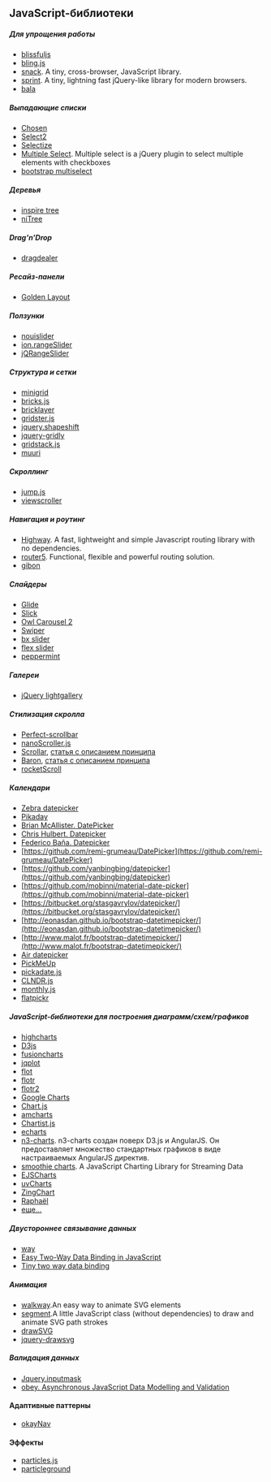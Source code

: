 ## JavaScript-библиотеки

##### Для упрощения работы
* [blissfuljs](http://blissfuljs.com/)
* [bling.js](https://gist.github.com/paulirish/12fb951a8b893a454b32)
* [snack](https://github.com/ryanflorence/snack). A tiny, cross-browser, JavaScript library.
* [sprint](https://github.com/bendc/sprint). A tiny, lightning fast jQuery-like library for modern browsers.
* [bala](https://github.com/finom/bala)

##### Выпадающие списки
* [Chosen](http://harvesthq.github.io/chosen/)
* [Select2](http://select2.github.io/)
* [Selectize](http://brianreavis.github.io/selectize.js/)
* [Multiple Select](https://github.com/wenzhixin/multiple-select). Multiple select is a jQuery plugin to select multiple elements with checkboxes
* [bootstrap multiselect](http://davidstutz.github.io/bootstrap-multiselect/)

##### Деревья
* [inspire tree](https://github.com/helion3/inspire-tree)
* [niTree](https://github.com/AlexLibs/niTree)

##### Drag'n'Drop
* [dragdealer](https://github.com/skidding/dragdealer)

##### Ресайз-панели
* [Golden Layout](https://www.golden-layout.com/)

##### Ползунки
* [nouislider](http://refreshless.com/nouislider/)
* [ion.rangeSlider](http://ionden.com/a/plugins/ion.rangeSlider/)
* [jQRangeSlider](http://ghusse.github.io/jQRangeSlider)


##### Структура и сетки
* [minigrid](http://alves.im/minigrid/)
* [bricks.js](http://callmecavs.com/bricks.js/)
* [bricklayer](http://ademilter.github.io/bricklayer/)
* [gridster.js](http://dsmorse.github.io/gridster.js/)
* [jquery.shapeshift](https://github.com/McPants/jquery.shapeshift)
* [jquery-gridly](http://ksylvest.github.io/jquery-gridly/)
* [gridstack.js](https://github.com/troolee/gridstack.js)
* [muuri](https://github.com/haltu/muuri)

##### Скроллинг
* [jump.js](http://callmecavs.github.io/jump.js/)
* [viewscroller](http://www.viewdesic.com/viewscroller/)


##### Навигация и роутинг
* [Highway](https://github.com/ashh640/Highway). A fast, lightweight and simple Javascript routing library with no dependencies. 
* [router5](http://router5.github.io/). Functional, flexible and powerful routing solution. 
* [gibon](https://github.com/tunnckoCore/gibon)


##### Слайдеры
* [Glide](http://glide.jedrzejchalubek.com/)
* [Slick](http://kenwheeler.github.io/slick/)
* [Owl Carousel 2](http://owlcarousel.owlgraphic.com/)
* [Swiper](http://www.idangero.us/swiper)
* [bx slider](http://bxslider.com/)
* [flex slider](http://flexslider.woothemes.com/index.html)
* [peppermint](http://wd.dizaina.net/scripts/peppermint/)

##### Галереи
* [jQuery lightgallery](http://sachinchoolur.github.io/lightGallery/) 

##### Стилизация скролла
* [Perfect-scrollbar](http://noraesae.github.io/perfect-scrollbar/)
* [nanoScroller.js](https://github.com/jamesflorentino/nanoScrollerJS)
* [Scrollar](https://github.com/ALeutsky/Scrollar), [статья с описанием принципа](http://habrahabr.ru/post/178299/)
* [Baron](https://github.com/Diokuz/baron), [статья с описанием принципа](http://habrahabr.ru/company/2gis/blog/169359/)
* [rocketScroll](https://github.com/Stanko/rocketScroll)

##### Календари
* [Zebra datepicker](http://stefangabos.ro/jquery/zebra-datepicker/)
* [Pikaday](https://github.com/dbushell/Pikaday)
* [Brian McAllister. DatePicker](https://github.com/freqdec/datePicker)
* [Chris Hulbert. Datepicker](https://github.com/chrishulbert/datepicker)
* [Federico Baña. Datepicker](https://github.com/banafederico/datepicker)
* [https://github.com/remi-grumeau/DatePicker](https://github.com/remi-grumeau/DatePicker)
* [https://github.com/yanbingbing/datepicker](https://github.com/yanbingbing/datepicker)
* [https://github.com/mobinni/material-date-picker](https://github.com/mobinni/material-date-picker)
* [https://bitbucket.org/stasgavrylov/datepicker/](https://bitbucket.org/stasgavrylov/datepicker/)
* [http://eonasdan.github.io/bootstrap-datetimepicker/](http://eonasdan.github.io/bootstrap-datetimepicker/)
* [http://www.malot.fr/bootstrap-datetimepicker/](http://www.malot.fr/bootstrap-datetimepicker/)
* [Air datepicker](http://t1m0n.name/air-datepicker/docs/)
* [PickMeUp](https://github.com/nazar-pc/PickMeUp)
* [pickadate.js](https://github.com/amsul/pickadate.js)
* [CLNDR.js](http://kylestetz.github.io/CLNDR/)
* [monthly.js](http://kthornbloom.com/monthly/)
* [flatpickr](https://chmln.github.io/flatpickr)

##### JavaScript-библиотеки для построения диаграмм/схем/графиков
* [highcharts](http://www.highcharts.com/)
* [D3js](http://d3js.org/)
* [fusioncharts](http://www.fusioncharts.com/)
* [jqplot](http://www.jqplot.com/)
* [flot](http://www.flotcharts.org/)
* [flotr](http://solutoire.com/flotr/)
* [flotr2](http://humblesoftware.com/flotr2/)
* [Google Charts](https://developers.google.com/chart/)
* [Chart.js](http://www.chartjs.org/)
* [amcharts](http://www.amcharts.com)
* [Chartist.js](http://gionkunz.github.io/chartist-js/)
* [echarts](http://echarts.baidu.com/index-en.html)
* [n3-charts](http://n3-charts.github.io/line-chart). n3-charts создан поверх D3.js и AngularJS. Он предоставляет множество стандартных графиков в виде настраиваемых AngularJS директив. 
* [smoothie charts](http://smoothiecharts.org/). A JavaScript Charting Library for Streaming Data
* [EJSCharts](http://www.ejschart.com)
* [uvCharts](http://imaginea.github.io/uvCharts/)
* [ZingChart](https://www.zingchart.com/)
* [Raphaël](http://raphaeljs.com/)
* [еще...](http://techslides.com/50-javascript-charting-and-graphics-libraries)


##### Двустороннее связывание данных
* [way](http://gwendall.github.io/way/)
* [Easy Two-Way Data Binding in JavaScript](http://www.lucaongaro.eu/blog/2012/12/02/easy-two-way-data-binding-in-javascript/)
* [Tiny two way data binding](https://remysharp.com/2015/06/02/bind)

##### Анимация
* [walkway](https://github.com/ConnorAtherton/walkway).An easy way to animate SVG elements
* [segment](https://github.com/lmgonzalves/segment).A little JavaScript class (without dependencies) to draw and animate SVG path strokes
* [drawSVG](http://greensock.com/drawSVG)
* [jquery-drawsvg](http://lcdsantos.github.io/jquery-drawsvg/)


##### Валидация данных
* [Jquery.inputmask](http://robinherbots.github.io/jquery.inputmask/)
* [obey. Asynchronous JavaScript Data Modelling and Validation](https://github.com/TechnologyAdvice)


#### Адаптивные паттерны
* [okayNav](https://github.com/VPenkov/okayNav)
 

#### Эффекты
* [particles.js](http://vincentgarreau.com/particles.js/)
* [particleground](http://jnicol.github.io/particleground/)
